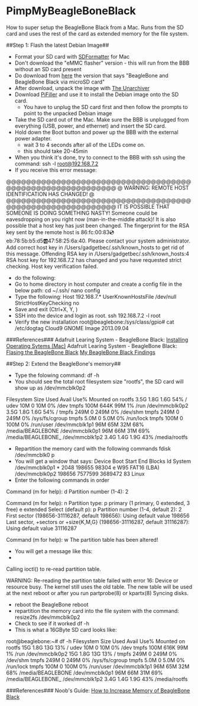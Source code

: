 # PimpMyBeagleBoneBlack
How to super setup the BeagleBone Black from a Mac.
Runs from the SD card and uses the rest of the card as extended memory for the file system.

##Step 1: Flash the latest Debian Image##

- Format your SD card with [SDFormatter][1] for Mac
- Don't download the "eMMC flasher" version - this will run from the BBB without an SD card present
- Do download from [here][2] the version that says "BeagleBone and BeagleBone Black via microSD card"
- After download, unpack the image with [The Unarchiver][3]
- Download [PiFiller][4] and use it to install the Debian image onto the SD card. 
  - You have to unplug the SD card first and then follow the prompts to point to the unpacked Debian image
- Take the SD card out of the Mac. Make sure the BBB is unplugged from everything (USB, power, and ethernet) and insert the SD card.
- Hold down the Boot button and power up the BBB with the external power adapter.
  - wait 3 to 4 seconds after all of the LEDs come on.
  - this should take 20-45min
- When you think it's done, try to connect to the BBB with ssh using the command:
    ssh -l root@192.168.7.2
- If you receive this error message:

@@@@@@@@@@@@@@@@@@@@@@@@@@@@@@@@@@@@@@@@@@@@@@@@@@@@@@@@@@@
@    WARNING: REMOTE HOST IDENTIFICATION HAS CHANGED!     @
@@@@@@@@@@@@@@@@@@@@@@@@@@@@@@@@@@@@@@@@@@@@@@@@@@@@@@@@@@@
IT IS POSSIBLE THAT SOMEONE IS DOING SOMETHING NASTY!
Someone could be eavesdropping on you right now (man-in-the-middle attack)!
It is also possible that a host key has just been changed.
The fingerprint for the RSA key sent by the remote host is
86:fc:00:83:cd:eb:78:5b:b5:d5:ab:47:58:25:6a:40.
Please contact your system administrator.
Add correct host key in /Users/gadgetbec/.ssh/known_hosts to get rid of this message.
Offending RSA key in /Users/gadgetbec/.ssh/known_hosts:4
RSA host key for 192.168.7.2 has changed and you have requested strict checking.
Host key verification failed.

- do the following:
- Go to home directory in host computer and create a config file in the below path:
cd ~/.ssh/ 
nano config
- Type the following:
Host 192.168.7.*
    UserKnownHostsFile /dev/null
    StrictHostKeyChecking no 
- Save and exit (Ctrl+X, Y, <Enter>)
- SSH into the device and login as root.
ssh 192.168.7.2 -l root
- Verify the new installation
root@beaglebone:/sys/class/gpio# cat /etc/dogtag 
Cloud9 GNOME Image 2013.09.04

###References###
Adafruit Learing System - BeagleBone Black: [Installing Operating Sytems (Mac)][5]
Adafruit Learing System - BeagleBone Black: [Flasing the BeagleBone Black][6]
[My BeagleBone Black Findings][8]

##Step 2: Extend the BeagleBone's memory##
- Type the folowing command:
df -h 
- You should see the total root filesystem size "rootfs", the SD card will show up as /dev/mmcblk0p2

Filesystem      Size  Used Avail Use% Mounted on
rootfs          3.5G  1.8G  1.6G  54% /
udev             10M     0   10M   0% /dev
tmpfs           100M  644K   99M   1% /run
/dev/mmcblk0p2  3.5G  1.8G  1.6G  54% /
tmpfs           249M     0  249M   0% /dev/shm
tmpfs           249M     0  249M   0% /sys/fs/cgroup
tmpfs           5.0M     0  5.0M   0% /run/lock
tmpfs           100M     0  100M   0% /run/user
/dev/mmcblk1p1   96M   65M   32M  68% /media/BEAGLEBONE
/dev/mmcblk0p1   96M   66M   31M  69% /media/BEAGLEBONE_
/dev/mmcblk1p2  3.4G  1.4G  1.9G  43% /media/rootfs

- Repartition the memory card with the following commands
  fdisk /dev/mmcblk0 
  p
- You will get a window that says: 
        Device Boot      Start         End      Blocks   Id  System
/dev/mmcblk0p1   *        2048      198655       98304    e  W95 FAT16 (LBA)
/dev/mmcblk0p2          198656     7577599     3689472   83  Linux
- Enter the following commands in order

Command (m for help): d
Partition number (1-4): 2

Command (m for help): n
Partition type:
   p   primary (1 primary, 0 extended, 3 free)
   e   extended
Select (default p): p
Partition number (1-4, default 2): 2
First sector (198656-31116287, default 198656): 
Using default value 198656
Last sector, +sectors or +size{K,M,G} (198656-31116287, default 31116287): 
Using default value 31116287

Command (m for help): w
The partition table has been altered!
- You will get a message like this:
- 
Calling ioctl() to re-read partition table.

WARNING: Re-reading the partition table failed with error 16: Device or resource busy.
The kernel still uses the old table. The new table will be used at
the next reboot or after you run partprobe(8) or kpartx(8)
Syncing disks.

- reboot the BeagleBone
reboot
- repartition the memory card into the file system with the command:
resize2fs /dev/mmcblk0p2
- Check to see if it worked
df -h
- This is what a 16GByte SD card looks like:

root@beaglebone:~# df -h
Filesystem      Size  Used Avail Use% Mounted on
rootfs           15G  1.8G   13G  13% /
udev             10M     0   10M   0% /dev
tmpfs           100M  616K   99M   1% /run
/dev/mmcblk0p2   15G  1.8G   13G  13% /
tmpfs           249M     0  249M   0% /dev/shm
tmpfs           249M     0  249M   0% /sys/fs/cgroup
tmpfs           5.0M     0  5.0M   0% /run/lock
tmpfs           100M     0  100M   0% /run/user
/dev/mmcblk1p1   96M   65M   32M  68% /media/BEAGLEBONE
/dev/mmcblk0p1   96M   66M   31M  69% /media/BEAGLEBONE_
/dev/mmcblk1p2  3.4G  1.4G  1.9G  43% /media/rootfs

###References###
Noob's Guide: [How to Increase Memory of BeagleBone Black][7]







[1]: https://www.sdcard.org/downloads/formatter_4/eula_mac/
[2]: http://beagleboard.org/latest-images
[3]: https://itunes.apple.com/us/app/the-unarchiver/id425424353?mt=12
[4]: http://ivanx.com/raspberrypi/
[5]: https://learn.adafruit.com/beaglebone-black-installing-operating-systems/mac-os-x
[6]: https://learn.adafruit.com/beaglebone-black-installing-operating-systems/flashing-the-beaglebone-black
[7]: http://noobtechiespeaks.blogspot.com/2014/10/ya-i-know-previous-versions-of.html
[8]: http://mybeagleboneblackfindings.blogspot.com/
